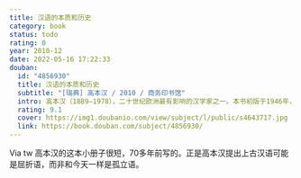 ```yaml
---
title: 汉语的本质和历史
category: book
status: todo
rating: 0
year: 2010-12
date: 2022-05-16 17:22:33
douban:
  id: "4856930"
  title: 汉语的本质和历史
  subtitle: "[瑞典] 高本汉 / 2010 / 商务印书馆"
  intro: 高本汉（1889—1978），二十世纪欧洲最有影响的汉学家之一。本书初版于1946年，是为欧洲大学生写的汉语入门读物，主要讲述了两个方面的问题：一是告诉初学汉语者应该注意的问题；二是告诉有志于古代汉语研究者应该怎样开展研究。作者从自己以往著作中选取了一些重要的结论和例证，站在学习汉语的西方人的立场，分成文字、音韵、语法、训诂四个方面，按照由浅入深的原则予以表述。本书承载了高本汉一生的重要研究成果，可以帮助中国语言学爱好者和对外汉语研究者通过准确生动的例证很快领略到西方语言学的真谛，了解与国际语言学界对话的方法。
  rating: 9.1
  cover: https://img1.doubanio.com/view/subject/l/public/s4643717.jpg
  link: https://book.douban.com/subject/4856930/
---
```


Via tw 高本汉的这本小册子很短，70多年前写的。正是高本汉提出上古汉语可能是屈折语，而非和今天一样是孤立语。
